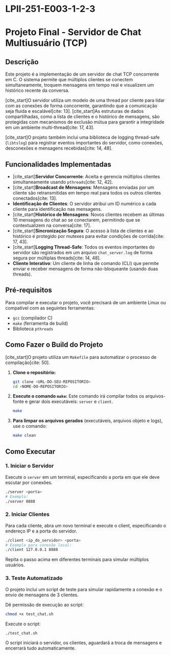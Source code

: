 # LPII-251-E003-1-2-3

# Projeto Final - Servidor de Chat Multiusuário (TCP)

## Descrição

Este projeto é a implementação de um servidor de chat TCP concorrente em C. O sistema permite que múltiplos clientes se conectem simultaneamente, troquem mensagens em tempo real e visualizem um histórico recente da conversa.

[cite_start]O servidor utiliza um modelo de uma thread por cliente para lidar com as conexões de forma concorrente, garantindo que a comunicação seja fluida e escalável[cite: 13]. [cite_start]As estruturas de dados compartilhadas, como a lista de clientes e o histórico de mensagens, são protegidas com mecanismos de exclusão mútua para garantir a integridade em um ambiente multi-thread[cite: 17, 43].

[cite_start]O projeto também inclui uma biblioteca de logging thread-safe (`libtslog`) para registrar eventos importantes do servidor, como conexões, desconexões e mensagens recebidas[cite: 14, 48].

## Funcionalidades Implementadas

-   [cite_start]**Servidor Concorrente**: Aceita e gerencia múltiplos clientes simultaneamente usando `pthreads`[cite: 12, 42].
-   [cite_start]**Broadcast de Mensagens**: Mensagens enviadas por um cliente são retransmitidas em tempo real para todos os outros clientes conectados[cite: 13].
-   **Identificação de Clientes**: O servidor atribui um ID numérico a cada cliente para identificação nas mensagens.
-   [cite_start]**Histórico de Mensagens**: Novos clientes recebem as últimas 10 mensagens do chat ao se conectarem, permitindo que se contextualizem na conversa[cite: 17].
-   [cite_start]**Sincronização Segura**: O acesso à lista de clientes e ao histórico é protegido por mutexes para evitar condições de corrida[cite: 17, 43].
-   [cite_start]**Logging Thread-Safe**: Todos os eventos importantes do servidor são registrados em um arquivo `chat_server.log` de forma segura por múltiplas threads[cite: 14, 48].
-   **Cliente Interativo**: Um cliente de linha de comando (CLI) que permite enviar e receber mensagens de forma não-bloqueante (usando duas threads).

## Pré-requisitos

Para compilar e executar o projeto, você precisará de um ambiente Linux ou compatível com as seguintes ferramentas:
-   `gcc` (compilador C)
-   `make` (ferramenta de build)
-   Biblioteca `pthreads`

## Como Fazer o Build do Projeto

[cite_start]O projeto utiliza um `Makefile` para automatizar o processo de compilação[cite: 50].

1.  **Clone o repositório:**
    ```sh
    git clone <URL-DO-SEU-REPOSITORIO>
    cd <NOME-DO-REPOSITORIO>
    ```

2.  **Execute o comando `make`:**
    Este comando irá compilar todos os arquivos-fonte e gerar dois executáveis: `server` e `client`.
    ```sh
    make
    ```

3.  **Para limpar os arquivos gerados** (executáveis, arquivos objeto e logs), use o comando:
    ```sh
    make clean
    ```

## Como Executar

### 1. Iniciar o Servidor

Execute o `server` em um terminal, especificando a porta em que ele deve escutar por conexões.

```sh
./server <porta>
# Exemplo:
./server 8888
```
### 2. Iniciar Clientes 
Para cada cliente, abra um novo terminal e execute o client, especificando o endereço IP e a porta do servidor.

```sh
./client <ip_do_servidor> <porta>
# Exemplo para conexão local:
./client 127.0.0.1 8888
```
Repita o passo acima em diferentes terminais para simular múltiplos usuários.

### 3. Teste Automatizado
O projeto inclui um script de teste para simular rapidamente a conexão e o envio de mensagens de 3 clientes.

  Dê permissão de execução ao script:
  ```sh
  chmod +x test_chat.sh
  ```

  Execute o script:

  ```sh
  ./test_chat.sh
  ```

O script iniciará o servidor, os clientes, aguardará a troca de mensagens e encerrará tudo automaticamente.
